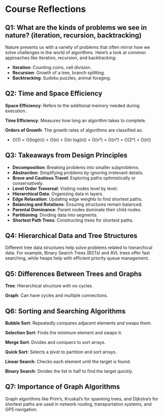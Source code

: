 

  <h1>Course Reflections</h1>
  
  <div class="section">
    <h2>Q1: What are the kinds of problems we see in nature? (iteration, recursion, backtracking)</h2>
    <p>Nature presents us with a variety of problems that often mirror how we solve challenges in the world of algorithms. Here’s a look at common approaches like iteration, recursion, and backtracking:</p>
    <ul>
      <li><strong>Iteration</strong>: Counting coins, cell division.</li>
      <li><strong>Recursion</strong>: Growth of a tree, branch splitting.</li>
      <li><strong>Backtracking</strong>: Sudoku puzzles, animal foraging.</li>
    </ul>
  </div>

  <div class="section">
    <h2>Q2: Time and Space Efficiency</h2>
    <p><strong>Space Efficiency</strong>: Refers to the additional memory needed during execution.</p>
    <p><strong>Time Efficiency</strong>: Measures how long an algorithm takes to complete.</p>
    <p><strong>Orders of Growth</strong>: The growth rates of algorithms are classified as:
    <ul>
      <li>O(1) &lt; O(log(n)) &lt; O(n) &lt; O(n log(n)) &lt; O(n²) &lt; O(n³) &lt; O(2ⁿ) &lt; O(n!)</li>
    </ul>
    </p>
  </div>

  <div class="section">
    <h2>Q3: Takeaways from Design Principles</h2>
    <ul>
      <li><strong>Decomposition</strong>: Breaking problems into smaller subproblems.</li>
      <li><strong>Abstraction</strong>: Simplifying problems by ignoring irrelevant details.</li>
      <li><strong>Brave and Cautious Travel</strong>: Exploring paths optimistically or conservatively.</li>
      <li><strong>Level Order Traversal</strong>: Visiting nodes level by level.</li>
      <li><strong>Hierarchical Data</strong>: Organizing data in layers.</li>
      <li><strong>Edge Relaxation</strong>: Updating edge weights to find shortest paths.</li>
      <li><strong>Balancing and Rotations</strong>: Ensuring structures remain balanced.</li>
      <li><strong>Parental Dominance</strong>: Parent nodes dominate their child nodes.</li>
      <li><strong>Partitioning</strong>: Dividing data into segments.</li>
      <li><strong>Shortest Path Trees</strong>: Constructing trees for shortest paths.</li>
    </ul>
  </div>

  <div class="section">
    <h2>Q4: Hierarchical Data and Tree Structures</h2>
    <p>Different tree data structures help solve problems related to hierarchical data. For example, Binary Search Trees (BSTs) and AVL trees offer fast searching, while heaps help with efficient priority queue management.</p>
  </div>

  <div class="section">
    <h2>Q5: Differences Between Trees and Graphs</h2>
    <p><strong>Tree</strong>: Hierarchical structure with no cycles.</p>
    <p><strong>Graph</strong>: Can have cycles and multiple connections.</p>
  </div>

  <div class="section">
    <h2>Q6: Sorting and Searching Algorithms</h2>
    <p><strong>Bubble Sort</strong>: Repeatedly compares adjacent elements and swaps them.</p>
    <p><strong>Selection Sort</strong>: Finds the minimum element and swaps it.</p>
    <p><strong>Merge Sort</strong>: Divides and conquers to sort arrays.</p>
    <p><strong>Quick Sort</strong>: Selects a pivot to partition and sort arrays.</p>
    <p><strong>Linear Search</strong>: Checks each element until the target is found.</p>
    <p><strong>Binary Search</strong>: Divides the list in half to find the target quickly.</p>
  </div>

  <div class="section">
    <h2>Q7: Importance of Graph Algorithms</h2>
    <p>Graph algorithms like Prim’s, Kruskal’s for spanning trees, and Dijkstra’s for shortest paths are used in network routing, transportation systems, and GPS navigation.</p>
  </div>

</body>
</html>
